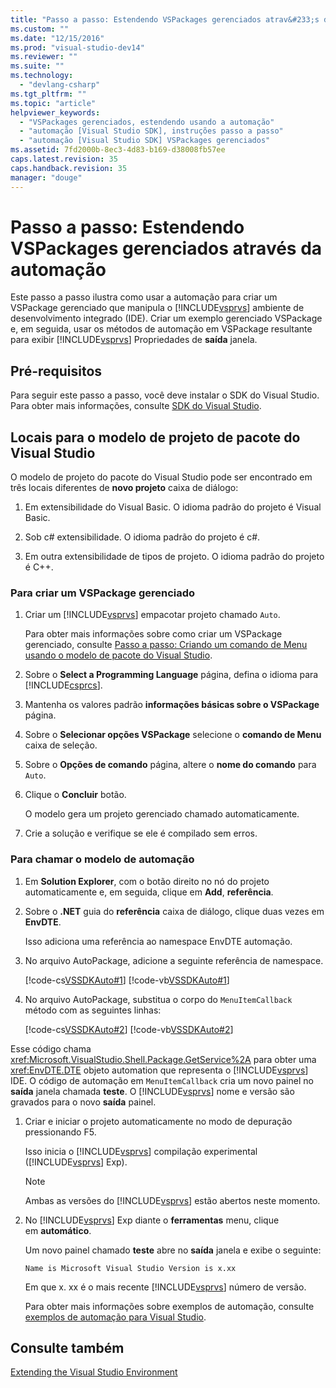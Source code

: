 ```yaml
---
title: "Passo a passo: Estendendo VSPackages gerenciados atrav&#233;s da automa&#231;&#227;o | Microsoft Docs"
ms.custom: ""
ms.date: "12/15/2016"
ms.prod: "visual-studio-dev14"
ms.reviewer: ""
ms.suite: ""
ms.technology: 
  - "devlang-csharp"
ms.tgt_pltfrm: ""
ms.topic: "article"
helpviewer_keywords: 
  - "VSPackages gerenciados, estendendo usando a automação"
  - "automação [Visual Studio SDK], instruções passo a passo"
  - "automação [Visual Studio SDK] VSPackages gerenciados"
ms.assetid: 7fd2000b-8ec3-4d83-b169-d38008fb57ee
caps.latest.revision: 35
caps.handback.revision: 35
manager: "douge"
---
```

# Passo a passo: Estendendo VSPackages gerenciados atrav&#233;s da automa&#231;&#227;o
Este passo a passo ilustra como usar a automação para criar um VSPackage gerenciado que manipula o [!INCLUDE[vsprvs](../assembler/masm/includes/vsprvs_md.md)] ambiente de desenvolvimento integrado \(IDE\). Criar um exemplo gerenciado VSPackage e, em seguida, usar os métodos de automação em VSPackage resultante para exibir [!INCLUDE[vsprvs](../assembler/masm/includes/vsprvs_md.md)] Propriedades de **saída** janela.  
  
## Pré-requisitos  
 Para seguir este passo a passo, você deve instalar o SDK do Visual Studio. Para obter mais informações, consulte [SDK do Visual Studio](../Topic/Visual%20Studio%20SDK.md).  
  
## Locais para o modelo de projeto de pacote do Visual Studio  
 O modelo de projeto do pacote do Visual Studio pode ser encontrado em três locais diferentes de **novo projeto** caixa de diálogo:  
  
1.  Em extensibilidade do Visual Basic. O idioma padrão do projeto é Visual Basic.  
  
2.  Sob c\# extensibilidade. O idioma padrão do projeto é c\#.  
  
3.  Em outra extensibilidade de tipos de projeto. O idioma padrão do projeto é C\+\+.  
  
### Para criar um VSPackage gerenciado  
  
1.  Criar um [!INCLUDE[vsprvs](../assembler/masm/includes/vsprvs_md.md)] empacotar projeto chamado `Auto`.  
  
     Para obter mais informações sobre como criar um VSPackage gerenciado, consulte [Passo a passo: Criando um comando de Menu usando o modelo de pacote do Visual Studio](../Topic/Walkthrough:%20Creating%20a%20Menu%20Command%20By%20Using%20the%20Visual%20Studio%20Package%20Template.md).  
  
2.  Sobre o **Select a Programming Language** página, defina o idioma para [!INCLUDE[csprcs](../ide/includes/csprcs_md.md)].  
  
3.  Mantenha os valores padrão **informações básicas sobre o VSPackage** página.  
  
4.  Sobre o **Selecionar opções VSPackage** selecione o **comando de Menu** caixa de seleção.  
  
5.  Sobre o **Opções de comando** página, altere o **nome do comando** para `Auto`.  
  
6.  Clique o **Concluir** botão.  
  
     O modelo gera um projeto gerenciado chamado automaticamente.  
  
7.  Crie a solução e verifique se ele é compilado sem erros.  
  
### Para chamar o modelo de automação  
  
1.  Em **Solution Explorer**, com o botão direito no nó do projeto automaticamente e, em seguida, clique em **Add**, **referência**.  
  
2.  Sobre o **.NET** guia do **referência** caixa de diálogo, clique duas vezes em **EnvDTE**.  
  
     Isso adiciona uma referência ao namespace EnvDTE automação.  
  
3.  No arquivo AutoPackage, adicione a seguinte referência de namespace.  
  
     [!code-cs[VSSDKAuto#1](../misc/codesnippet/CSharp/walkthrough-extending-managed-vspackages-by-using-automation_1.cs)]
     [!code-vb[VSSDKAuto#1](../misc/codesnippet/VisualBasic/walkthrough-extending-managed-vspackages-by-using-automation_1.vb)]  
  
4.  No arquivo AutoPackage, substitua o corpo do `MenuItemCallback` método com as seguintes linhas:  
  
     [!code-cs[VSSDKAuto#2](../misc/codesnippet/CSharp/walkthrough-extending-managed-vspackages-by-using-automation_2.cs)]
     [!code-vb[VSSDKAuto#2](../misc/codesnippet/VisualBasic/walkthrough-extending-managed-vspackages-by-using-automation_2.vb)]  
  
 Esse código chama <xref:Microsoft.VisualStudio.Shell.Package.GetService%2A> para obter uma <xref:EnvDTE.DTE> objeto automation que representa o [!INCLUDE[vsprvs](../assembler/masm/includes/vsprvs_md.md)] IDE. O código de automação em `MenuItemCallback` cria um novo painel no **saída** janela chamada **teste**. O [!INCLUDE[vsprvs](../assembler/masm/includes/vsprvs_md.md)] nome e versão são gravados para o novo **saída** painel.  
  
1.  Criar e iniciar o projeto automaticamente no modo de depuração pressionando F5.  
  
     Isso inicia o [!INCLUDE[vsprvs](../assembler/masm/includes/vsprvs_md.md)] compilação experimental \([!INCLUDE[vsprvs](../assembler/masm/includes/vsprvs_md.md)] Exp\).  
  
    > [!NOTE]
    >  Ambas as versões do [!INCLUDE[vsprvs](../assembler/masm/includes/vsprvs_md.md)] estão abertos neste momento.  
  
2.  No [!INCLUDE[vsprvs](../assembler/masm/includes/vsprvs_md.md)] Exp diante o **ferramentas** menu, clique em **automático**.  
  
     Um novo painel chamado **teste** abre no **saída** janela e exibe o seguinte:  
  
    ```  
    Name is Microsoft Visual Studio Version is x.xx  
    ```  
  
     Em que x. xx é o mais recente [!INCLUDE[vsprvs](../assembler/masm/includes/vsprvs_md.md)] número de versão.  
  
     Para obter mais informações sobre exemplos de automação, consulte [exemplos de automação para Visual Studio](http://www.microsoft.com/downloads/details.aspx?familyid=3ff9c915-30e5-430e-95b3-621dccd25150&displaylang=en).  
  
## Consulte também  
 [Extending the Visual Studio Environment](../Topic/Extending%20the%20Visual%20Studio%20Environment.md)